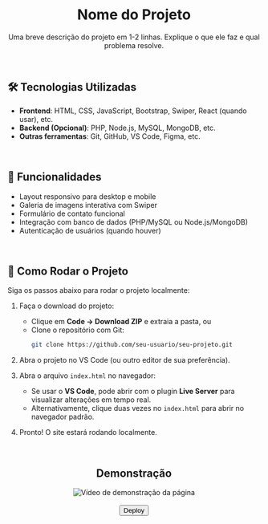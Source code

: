 <div align="center">
  <h1>Nome do Projeto</h1>
  <p>Uma breve descrição do projeto em 1-2 linhas. Explique o que ele faz e qual problema resolve.<br>
  </p>
</div>

<br>

## 🛠 Tecnologias Utilizadas

- **Frontend**: HTML, CSS, JavaScript, Bootstrap, Swiper, React (quando usar), etc.
- **Backend (Opcional)**: PHP, Node.js, MySQL, MongoDB, etc.
- **Outras ferramentas**: Git, GitHub, VS Code, Figma, etc.

<br>

## 📌 Funcionalidades

- Layout responsivo para desktop e mobile
- Galeria de imagens interativa com Swiper
- Formulário de contato funcional
- Integração com banco de dados (PHP/MySQL ou Node.js/MongoDB)
- Autenticação de usuários (quando houver)

<br>

## 🚀 Como Rodar o Projeto

Siga os passos abaixo para rodar o projeto localmente:

1. Faça o download do projeto:
   - Clique em **Code → Download ZIP** e extraia a pasta, ou
   - Clone o repositório com Git:
     ```bash
     git clone https://github.com/seu-usuario/seu-projeto.git
     ```

2. Abra o projeto no VS Code (ou outro editor de sua preferência).

3. Abra o arquivo `index.html` no navegador:
   - Se usar o **VS Code**, pode abrir com o plugin **Live Server** para visualizar alterações em tempo real.
   - Alternativamente, clique duas vezes no `index.html` para abrir no navegador padrão.

4. Pronto! O site estará rodando localmente.

<br>

<div align="center">
  <h2>Demonstração</h2>
</div>

<div align="center">
  <img src="" alt="Vídeo de demonstração da página">
</div>

<br>

<div align="center">
  <a href="">
    <button>Deploy</button>
  </a>
</div>